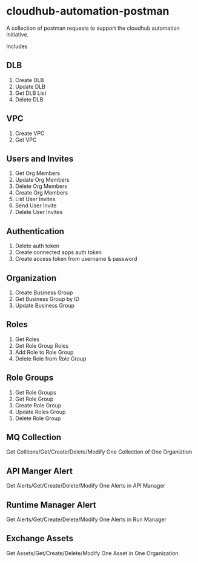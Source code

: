 # cloudhub-automation-postman

A collection of postman requests to support the cloudhub automation initiative. 

Includes

## DLB
1. Create DLB
2. Update DLB
3. Get DLB List
4. Delete DLB

## VPC
1. Create VPC
2. Get VPC

## Users and Invites
1. Get Org Members
2. Update Org Members
3. Delete Org Members
4. Create Org Members
5. List User Invites
6. Send User Invite
7. Delete User Invites

## Authentication
1. Delete auth token
2. Create connected apps auth token
3. Create access token from username & password

## Organization
1. Create Business Group
2. Get Business Group by ID
3. Update Business Group

## Roles

1. Get Roles
2. Get Role Group Roles
3. Add Role to Role Group
4. Delete Role from Role Group

## Role Groups

1. Get Role Groups
2. Get Role Group
3. Create Role Group
4. Update Roles Group
5. Delete Role Group

## MQ Collection
Get Colltions/Get/Create/Delete/Modify One Collection of One Organiztion

## API Manger Alert
Get Alerts/Get/Create/Delete/Modify One Alerts in API Manager

## Runtime Manager Alert 
Get Alerts/Get/Create/Delete/Modify One Alerts in Run Manager

## Exchange Assets
Get Assets/Get/Create/Delete/Modify One Asset in One Organization  
